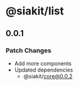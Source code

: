 # @siakit/list

## 0.0.1

### Patch Changes

- Add more components
- Updated dependencies
  - @siakit/core@0.0.2
